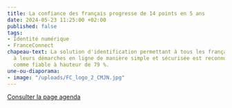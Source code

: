 ```yaml
---
title: La confiance des français progresse de 14 points en 5 ans
date: 2024-05-23 11:25:00 +02:00
published: false
tags:
- Identité numérique
- FranceConnect
chapeau-text: La solution d'identification permettant à tous les français d'accéder
  à leurs démarches en ligne de manière simple et sécurisée est reconnue par les français
  comme fiable à hauteur de 79 %.
une-ou-diaporama:
- image: "/uploads/FC_logo_2_CMJN.jpg"
---
```


<div class="lien-important"><p><a href="https://www.numerique.gouv.fr/agenda/un-pavillon-du-numerique-de-letat-a-vivatechnology-2024/">Consulter la page agenda</a></p></div>